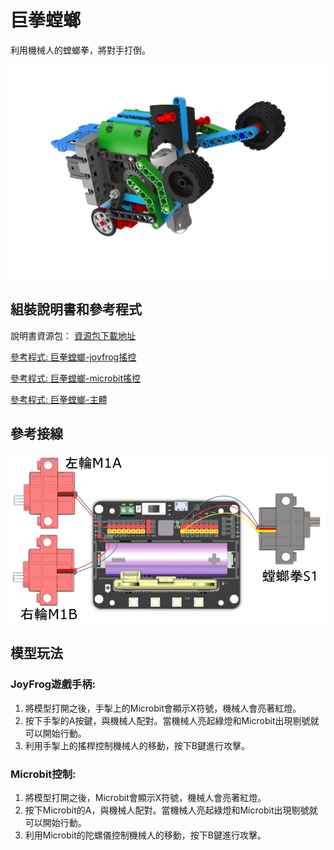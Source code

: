 # 巨拳螳螂

利用機械人的螳螂拳，將對手打倒。

![](images/mantis.png)

## 組裝說明書和參考程式

說明書資源包： [資源包下載地址](https://bit.ly/12In1SumobotBuildingInstruction)

[參考程式: 巨拳螳螂-joyfrog搖控](https://makecode.microbit.org/_awFKYpec2gyz)

[參考程式: 巨拳螳螂-microbit搖控](https://makecode.microbit.org/_KjRD0FD1KUrW)

[參考程式: 巨拳螳螂-主體](https://makecode.microbit.org/_CJE1aggHy2uJ)

## 參考接線

![](images/mantis_wire.png)

## 模型玩法

### JoyFrog遊戲手柄:

1. 將模型打開之後，手掣上的Microbit會顯示X符號，機械人會亮著紅燈。
2. 按下手掣的A按鍵，與機械人配對。當機械人亮起綠燈和Microbit出現剔號就可以開始行動。
3. 利用手掣上的搖桿控制機械人的移動，按下B鍵進行攻擊。

### Microbit控制:

1. 將模型打開之後，Microbit會顯示X符號，機械人會亮著紅燈。
2. 按下Microbit的A，與機械人配對。當機械人亮起綠燈和Microbit出現剔號就可以開始行動。
3. 利用Microbit的陀螺儀控制機械人的移動，按下B鍵進行攻擊。